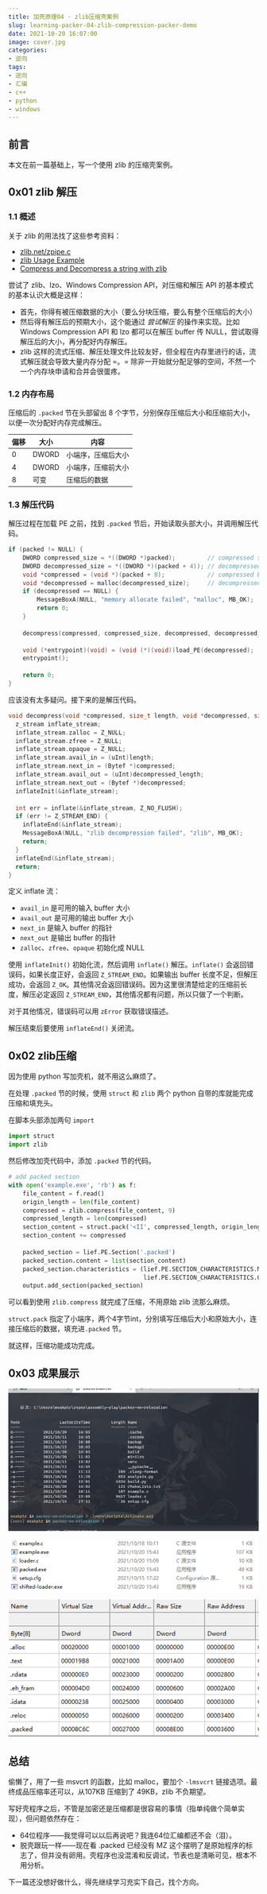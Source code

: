 ```yaml
---
title: 加壳原理04 - zlib压缩壳案例
slug: learning-packer-04-zlib-compression-packer-demo
date: 2021-10-20 16:07:00
image: cover.jpg
categories:
- 逆向
tags:
- 逆向
- 汇编
- c++
- python
- windows
---
```


## 前言

本文在前一篇基础上，写一个使用 zlib 的压缩壳案例。

## 0x01 zlib 解压

### 1.1 概述

关于 zlib 的用法找了这些参考资料：

- [zlib.net/zpipe.c](https://zlib.net/zpipe.c)
- [zlib Usage Example](https://zlib.net/zlib_how.html)
- [Compress and Decompress a string with zlib](https://gist.github.com/arq5x/5315739)

尝试了 zlib、lzo、Windows Compression API，对压缩和解压 API 的基本模式的基本认识大概是这样：

- 首先，你得有被压缩数据的大小（要么分块压缩，要么有整个压缩后的大小）
- 然后得有解压后的预期大小，这个能通过 *尝试解压* 的操作来实现。比如 Windows Compression API 和 lzo 都可以在解压 buffer 传 NULL，尝试取得解压后的大小，再分配好内存解压。
- zlib 这样的流式压缩、解压处理文件比较友好，但全程在内存里进行的话，流式解压就会导致大量内存分配 =。= 除非一开始就分配足够的空间，不然一个一个内存块申请和合并会很蛋疼。

### 1.2 内存布局

压缩后的 `.packed` 节在头部留出 8 个字节，分别保存压缩后大小和压缩前大小，以便一次分配好内存完成解压。

| 偏移 | 大小  | 内容               |
| ---- | ----- | ------------------ |
| 0    | DWORD | 小端序，压缩后大小 |
| 4    | DWORD | 小端序，压缩前大小 |
| 8    | 可变  | 压缩后的数据       |

### 1.3 解压代码

解压过程在加载 PE 之前，找到 `.packed` 节后，开始读取头部大小，并调用解压代码。

```c
if (packed != NULL) {
    DWORD compressed_size = *((DWORD *)packed);         // compressed size little-endian
    DWORD decompressed_size = *((DWORD *)(packed + 4)); // decompressed size little-endian
    void *compressed = (void *)(packed + 8);            // compressed buffer
    void *decompressed = malloc(decompressed_size);     // decompressed buffer
    if (decompressed == NULL) {
        MessageBoxA(NULL, "memory allocate failed", "malloc", MB_OK);
        return 0;
    }

    decompress(compressed, compressed_size, decompressed, decompressed_size);

    void (*entrypoint)(void) = (void (*)(void))load_PE(decompressed);
    entrypoint();

    return 0;
}
```

应该没有太多疑问。接下来的是解压代码。

```c
void decompress(void *compressed, size_t length, void *decompressed, size_t decompressed_length) {
  z_stream inflate_stream;
  inflate_stream.zalloc = Z_NULL;
  inflate_stream.zfree = Z_NULL;
  inflate_stream.opaque = Z_NULL;
  inflate_stream.avail_in = (uInt)length;
  inflate_stream.next_in = (Bytef *)compressed;
  inflate_stream.avail_out = (uInt)decompressed_length;
  inflate_stream.next_out = (Bytef *)decompressed;
  inflateInit(&inflate_stream);

  int err = inflate(&inflate_stream, Z_NO_FLUSH);
  if (err != Z_STREAM_END) {
    inflateEnd(&inflate_stream);
    MessageBoxA(NULL, "zlib decompression failed", "zlib", MB_OK);
    return;
  }
  inflateEnd(&inflate_stream);
  return;
}
```

定义 inflate 流：

- `avail_in` 是可用的输入 buffer 大小
- `avail_out` 是可用的输出 buffer 大小
- `next_in` 是输入 buffer 的指针
- `next_out` 是输出 buffer 的指针
- `zalloc`、`zfree`、`opaque` 初始化成 NULL

使用 `inflateInit()` 初始化流，然后调用 `inflate()` 解压。`inflate()` 会返回错误码，如果长度正好，会返回 `Z_STREAM_END`。如果输出 buffer 长度不足，但解压成功，会返回 `Z_OK`。其他情况会返回错误码。因为这里很清楚给定的压缩前长度，解压必定返回 `Z_STREAM_END`，其他情况都有问题，所以只做了一个判断。

对于其他情况，错误码可以用 `zError` 获取错误描述。

解压结束后要使用 `inflateEnd()` 关闭流。

## 0x02 zlib压缩

因为使用 python 写加壳机，就不用这么麻烦了。

在处理 `.packed` 节的时候，使用 `struct` 和 `zlib` 两个 python 自带的库就能完成压缩和填充头。

在脚本头部添加两句 `import`

```python
import struct
import zlib
```

然后修改加壳代码中，添加 `.packed` 节的代码。

```python
# add packed section
with open('example.exe', 'rb') as f:
    file_content = f.read()
    origin_length = len(file_content)
    compressed = zlib.compress(file_content, 9)
    compressed_length = len(compressed)
    section_content = struct.pack('<II', compressed_length, origin_length)
    section_content += compressed

    packed_section = lief.PE.Section('.packed')
    packed_section.content = list(section_content)
    packed_section.characteristics = (lief.PE.SECTION_CHARACTERISTICS.MEM_READ |
                                      lief.PE.SECTION_CHARACTERISTICS.CNT_INITIALIZED_DATA)
    output.add_section(packed_section)
```

可以看到使用 `zlib.compress` 就完成了压缩，不用原始 zlib 流那么麻烦。

`struct.pack` 指定了小端序，两个4字节int，分别填写压缩后大小和原始大小，连接压缩后的数据，填充进`.packed` 节。

就这样，压缩功能成功完成。

## 0x03 成果展示

![compression-packer](compression-packer.gif)

![image-20211020154513713](image-20211020154513713.png)

![image-20211020154539546](image-20211020154539546.png)

## 总结

偷懒了，用了一些 msvcrt 的函数，比如 malloc，要加个 `-lmsvcrt` 链接选项。最终成品压缩率还可以，从107KB 压缩到了 49KB，zlib 不负期望。

写好壳程序之后，不管是加密还是压缩都是很容易的事情（指单纯做个简单实现），但问题依然存在：

- 64位程序——我觉得可以以后再说吧？我连64位汇编都还不会（泪）。
- 脱壳跟玩一样——现在看 .packed 已经没有 MZ 这个摆明了是原始程序的标志了，但并没有卵用。壳程序也没混淆和反调试，节表也是清晰可见，根本不用分析。

下一篇还没想好做什么，得先继续学习充实下自己，找个方向。